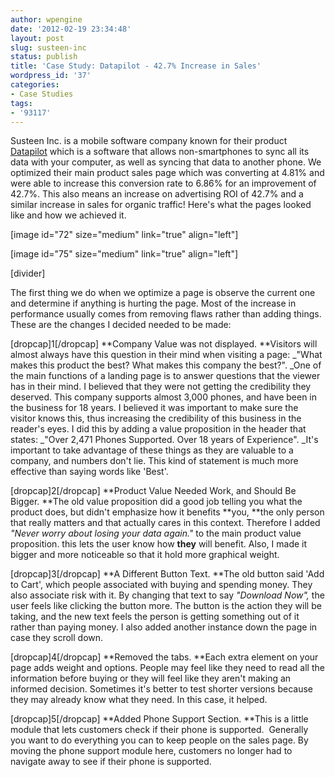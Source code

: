 ```yaml
---
author: wpengine
date: '2012-02-19 23:34:48'
layout: post
slug: susteen-inc
status: publish
title: 'Case Study: Datapilot - 42.7% Increase in Sales'
wordpress_id: '37'
categories:
- Case Studies
tags:
- '93117'
---
```


Susteen Inc. is a mobile software company known for their product [Datapilot](http://datapilot.com) which is a software that allows non-smartphones to sync all its data with your computer, as well as syncing that data to another phone. We optimized their main product sales page which was converting at 4.81% and were able to increase this conversion rate to 6.86% for an improvement of 42.7%. This also means an increase on advertising ROI of 42.7% and a similar increase in sales for organic traffic! Here's what the pages looked like and how we achieved it. 

[image id="72" size="medium" link="true" align="left"]

[image id="75" size="medium" link="true" align="left"]

[divider]

The first thing we do when we optimize a page is observe the current one and determine if anything is hurting the page. Most of the increase in performance usually comes from removing flaws rather than adding things. These are the changes I decided needed to be made:  
  
[dropcap]1[/dropcap] **Company Value was not displayed. **Visitors will almost always have this question in their mind when visiting a page: _"What makes this product the best? What makes this company the best?". _One of the main functions of a landing page is to answer questions that the viewer has in their mind. I believed that they were not getting the credibility they deserved. This company supports almost 3,000 phones, and have been in the business for 18 years. I believed it was important to make sure the visitor knows this, thus increasing the credibility of this business in the reader's eyes. I did this by adding a value proposition in the header that states: _"Over 2,471 Phones Supported. Over 18 years of Experience". _It's important to take advantage of these things as they are valuable to a company, and numbers don't lie. This kind of statement is much more effective than saying words like 'Best'.  
  
[dropcap]2[/dropcap] **Product Value Needed Work, and Should Be Bigger. **The old value proposition did a good job telling you what the product does, but didn't emphasize how it benefits **you, **the only person that really matters and that actually cares in this context. Therefore I added _"Never worry about losing your data again."_ to the main product value proposition. this lets the user know how **they** will benefit. Also, I made it bigger and more noticeable so that it hold more graphical weight.  
  
[dropcap]3[/dropcap] **A Different Button Text. **The old button said 'Add to Cart', which people associated with buying and spending money. They also associate risk with it. By changing that text to say _"Download Now",_ the user feels like clicking the button more. The button is the action they will be taking, and the new text feels the person is getting something out of it rather than paying money. I also added another instance down the page in case they scroll down.  
  
[dropcap]4[/dropcap] **Removed the tabs. **Each extra element on your page adds weight and options. People may feel like they need to read all the information before buying or they will feel like they aren't making an informed decision. Sometimes it's better to test shorter versions because they may already know what they need. In this case, it helped.  
  
[dropcap]5[/dropcap] **Added Phone Support Section. **This is a little module that lets customers check if their phone is supported.  Generally you want to do everything you can to keep people on the sales page. By moving the phone support module here, customers no longer had to navigate away to see if their phone is supported.
